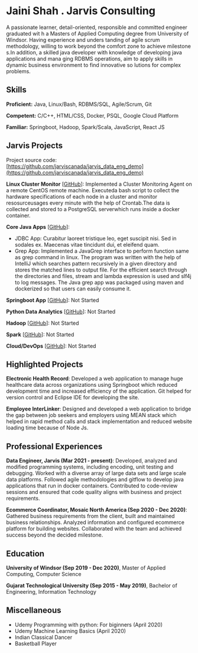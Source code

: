 # Jaini Shah . Jarvis Consulting

A passionate learner, detail-oriented, responsible and committed engineer graduated wit    h a Masters of Applied Computing degree from University of Windsor. Having experience and unders    tanding of agile scrum methodology, willing to work beyond the comfort zone to achieve milestone    s.In addition, a skilled java developer with knowledge of  developing java applications and mana    ging RDBMS operations, aim to apply skills in dynamic business environment to find innovative so    lutions for complex problems.

## Skills

**Proficient:** Java, Linux/Bash, RDBMS/SQL, Agile/Scrum, Git

**Competent:** C/C++, HTML/CSS, Docker, PSQL, Google Cloud Platform

**Familiar:** Springboot, Hadoop, Spark/Scala, JavaScript, React JS

## Jarvis Projects

Project source code: [https://github.com/jarviscanada/jarvis_data_eng_demo](https://github.com/jarviscanada/jarvis_data_eng_demo)


**Linux Cluster Monitor** [[GitHub](https://github.com/jarviscanada/jarvis_data_eng_demo/tree/master/linux_sql)]: Implemented a Cluster Monitoring Agent on a remote CentOS remote machine. Executeda bash script to collect the hardware specifications of each node in a cluster and monitor resosurceusages every minute with the help of Crontab.The data is collected and stored to a PostgreSQL serverwhich runs inside a docker container.

**Core Java Apps** [[GitHub](https://github.com/jarviscanada/jarvis_data_eng_demo/tree/master/core_java)]:
      
  - JDBC App: Curabitur laoreet tristique leo, eget suscipit nisi. Sed in sodales ex. Maecenas vitae tincidunt dui, et eleifend quam.
  - Grep App: Implemented a JavaGrep interface to perform function same as grep command in linux. The program was written with the help of IntelliJ which searches pattern recursively in a given directory and stores the matched lines to output file. For the efficient search through the directories and files, stream and lambda expression is used and slf4j to log messages. The Java grep app was packaged using maven and dockerized so that users can easily consume it.

**Springboot App** [[GitHub](https://github.com/jarviscanada/jarvis_data_eng_demo/tree/master/springboot)]: Not Started

**Python Data Analytics** [[GitHub](https://github.com/jarviscanada/jarvis_data_eng_demo/tree/master/python_data_anlytics)]: Not Started

**Hadoop** [[GitHub](https://github.com/jarviscanada/jarvis_data_eng_demo/tree/master/hadoop)]: Not Started

**Spark** [[GitHub](https://github.com/jarviscanada/jarvis_data_eng_demo/tree/master/spark)]: Not Started

**Cloud/DevOps** [[GitHub](https://github.com/jarviscanada/jarvis_data_eng_demo/tree/master/cloud_devops)]: Not Started


## Highlighted Projects
**Electronic Health Record**: Developed a web application to manage huge healthcare data across organizations using Springboot which reduced development time and increased efficiency of the application. Git helped for version control and Eclipse IDE for developing the site.

**Employee InterLinker**: Designed and developed a web application to bridge the gap between job seekers and employers using MEAN stack which helped in rapid method calls and stack implementation and reduced website loading time because of Node Js.


## Professional Experiences

**Data Engineer, Jarvis (Mar 2021 - present)**: Developed, analyzed and modified programming systems, including encoding, unit testing and debugging. Worked with a diverse array of large data sets and large scale data platforms. Followed agile methodologies and gitflow to develop java applications that run in docker containers. Contributed to code-review sessions and ensured that code quality aligns with business and project requirements.

**Ecommerce Coordinator, Mosaic North America (Sep 2020 - Dec 2020)**: Gathered business requirements from the client, built and maintained business relationships. Analyzed information and configured ecommerce platform for building websites. Collaborated with the team and achieved success beyond the decided milestone.


## Education
**University of Windsor (Sep 2019 - Dec 2020)**, Master of Applied Computing, Computer Science

**Gujarat Technological University (Sep 2015 - May 2019)**, Bachelor of Engineering, Information Technology


## Miscellaneous
- Udemy Programming with python: For biginners (April 2020)
- Udemy Machine Learning Basics (April 2020) 
- Indian Classical Dancer
- Basketball Player